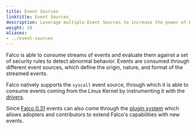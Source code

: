 ```yaml
---
title: Event Sources
linktitle: Event Sources
description: Leverage multiple Event Sources to increase the power of Falco
weight: 10
aliases:
- ../event-sources
---
```


Falco is able to consume streams of events and evaluate them against a set of security rules to detect abnormal behavior. Events are consumed through different event sources, which define the origin, nature, and format of the streamed events.

Falco natively supports the `syscall` event source, through which it is able to consume events coming from the Linux Kernel by instrumenting it with the [drivers](/docs/event-sources/drivers). 

Since [Falco 0.31](/blog/falco-0-31-0/) events can also come through the [plugin system](/docs/event-sources/plugins/) which allows adopters and contributors to extend Falco's capabilities with new events.
